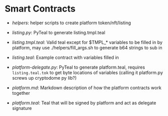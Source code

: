 Smart Contracts
===============
- *helpers*: helper scripts to create platform token/nft/listing
- *listing.py*:  PyTeal to generate listing.tmpl.teal
- *listing.tmpl.teal*: Valid teal except for $TMPL_* variables to be filled in by platform, may use ./helpers/fill_args.sh to generate b64 strings to sub in
- *listing.teal*: Example contract with variables filled in

- *platform-delegate.py*: PyTeal to generate platform.teal, requires `listing.teal.tok` to get byte locations of variables (calling it platform.py screws up cryptodome py lib?)
- *platform.md*: Markdown description of how the platform contracts work together
- *platform.teal*: Teal that will be signed by platform and act as delegate signature